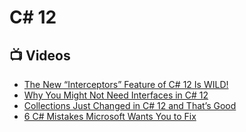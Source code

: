 # C# 12

## 📺 Videos

- [The New “Interceptors” Feature of C# 12 Is WILD!](https://www.youtube.com/watch?v=91xir2oUQPg)
- [Why You Might Not Need Interfaces in C# 12](https://www.youtube.com/watch?v=ptJ5vGhvQmI)
- [Collections Just Changed in C# 12 and That’s Good](https://www.youtube.com/watch?v=4w5_AX3ma54)
- [6 C# Mistakes Microsoft Wants You to Fix](https://www.youtube.com/watch?v=v7GAQfWnco0)